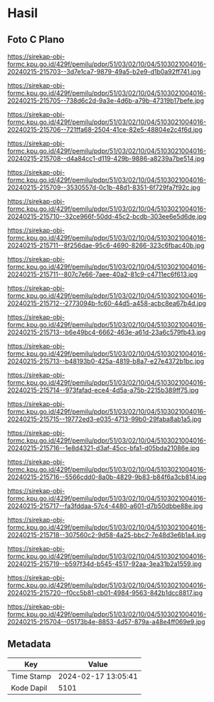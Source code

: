 # Hasil

## Foto C Plano

https://sirekap-obj-formc.kpu.go.id/429f/pemilu/pdpr/51/03/02/10/04/5103021004016-20240215-215703--3d7e1ca7-9879-49a5-b2e9-d1b0a92ff741.jpg

https://sirekap-obj-formc.kpu.go.id/429f/pemilu/pdpr/51/03/02/10/04/5103021004016-20240215-215705--738d6c2d-9a3e-4d6b-a79b-47319b17befe.jpg

https://sirekap-obj-formc.kpu.go.id/429f/pemilu/pdpr/51/03/02/10/04/5103021004016-20240215-215706--721ffa68-2504-41ce-82e5-48804e2c4f6d.jpg

https://sirekap-obj-formc.kpu.go.id/429f/pemilu/pdpr/51/03/02/10/04/5103021004016-20240215-215708--d4a84cc1-d119-429b-9886-a8239a7be514.jpg

https://sirekap-obj-formc.kpu.go.id/429f/pemilu/pdpr/51/03/02/10/04/5103021004016-20240215-215709--3530557d-0c1b-48d1-8351-6f729fa7f92c.jpg

https://sirekap-obj-formc.kpu.go.id/429f/pemilu/pdpr/51/03/02/10/04/5103021004016-20240215-215710--32ce966f-50dd-45c2-bcdb-303ee6e5d6de.jpg

https://sirekap-obj-formc.kpu.go.id/429f/pemilu/pdpr/51/03/02/10/04/5103021004016-20240215-215711--8f256dae-95c6-4690-8266-323c6fbac40b.jpg

https://sirekap-obj-formc.kpu.go.id/429f/pemilu/pdpr/51/03/02/10/04/5103021004016-20240215-215711--807c7e66-7aee-40a2-81c9-c4711ec6f613.jpg

https://sirekap-obj-formc.kpu.go.id/429f/pemilu/pdpr/51/03/02/10/04/5103021004016-20240215-215712--2773094b-fc60-44d5-a458-acbc8ea67b4d.jpg

https://sirekap-obj-formc.kpu.go.id/429f/pemilu/pdpr/51/03/02/10/04/5103021004016-20240215-215713--b6e49bc4-6662-463e-a61d-23a6c579fb43.jpg

https://sirekap-obj-formc.kpu.go.id/429f/pemilu/pdpr/51/03/02/10/04/5103021004016-20240215-215713--b48193b0-425a-4819-b8a7-e27e4372b1bc.jpg

https://sirekap-obj-formc.kpu.go.id/429f/pemilu/pdpr/51/03/02/10/04/5103021004016-20240215-215714--973fafad-ece4-4d5a-a75b-2215b389ff75.jpg

https://sirekap-obj-formc.kpu.go.id/429f/pemilu/pdpr/51/03/02/10/04/5103021004016-20240215-215715--19772ed3-e035-4713-99b0-29faba8ab1a5.jpg

https://sirekap-obj-formc.kpu.go.id/429f/pemilu/pdpr/51/03/02/10/04/5103021004016-20240215-215716--1e8d4321-d3af-45cc-bfa1-d05bda21086e.jpg

https://sirekap-obj-formc.kpu.go.id/429f/pemilu/pdpr/51/03/02/10/04/5103021004016-20240215-215716--5566cdd0-8a0b-4829-9b83-b84f6a3cb814.jpg

https://sirekap-obj-formc.kpu.go.id/429f/pemilu/pdpr/51/03/02/10/04/5103021004016-20240215-215717--fa3fddaa-57c4-4480-a601-d7b50dbbe88e.jpg

https://sirekap-obj-formc.kpu.go.id/429f/pemilu/pdpr/51/03/02/10/04/5103021004016-20240215-215718--307560c2-9d58-4a25-bbc2-7e48d3e6b1a4.jpg

https://sirekap-obj-formc.kpu.go.id/429f/pemilu/pdpr/51/03/02/10/04/5103021004016-20240215-215719--b597f34d-b545-4517-92aa-3ea31b2a1559.jpg

https://sirekap-obj-formc.kpu.go.id/429f/pemilu/pdpr/51/03/02/10/04/5103021004016-20240215-215720--f0cc5b81-cb01-4984-9563-842b1dcc8817.jpg

https://sirekap-obj-formc.kpu.go.id/429f/pemilu/pdpr/51/03/02/10/04/5103021004016-20240215-215704--05173b4e-8853-4d57-879a-a48e4ff069e9.jpg


## Metadata

| Key        | Value               |
| ---------- | ------------------- |
| Time Stamp | 2024-02-17 13:05:41 |
| Kode Dapil | 5101                |



